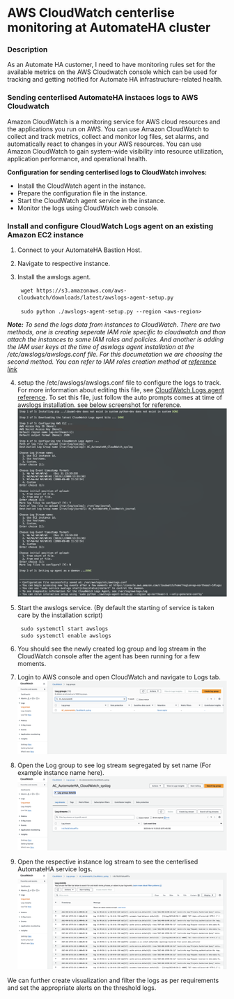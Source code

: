 # AWS CloudWatch centerlise monitoring at AutomateHA cluster

### Description
As an Automate HA customer, I need to have monitoring rules set for the available metrics on the AWS Cloudwatch console which can be used for tracking and getting notified for Automate HA infrastructure-related health.

### Sending centerlised AutomateHA instaces logs to AWS Cloudwatch
Amazon CloudWatch is a monitoring service for AWS cloud resources and the applications you run on AWS. You can use Amazon CloudWatch to collect and track metrics, collect and monitor log files, set alarms, and automatically react to changes in your AWS resources. You can use Amazon CloudWatch to gain system-wide visibility into resource utilization, application performance, and operational health.

**Configuration for sending centerlised logs to CloudWatch involves:**

* Install the CloudWatch agent in the instance.
* Prepare the configuration file in the instance.
* Start the CloudWatch agent service in the instance.
* Monitor the logs using CloudWatch web console.

### Install and configure CloudWatch Logs agent on an existing Amazon EC2 instance

1. Connect to your AutomateHA Bastion Host.
2. Navigate to respective instance.
3. Install the awslogs agent.

        wget https://s3.amazonaws.com/aws-cloudwatch/downloads/latest/awslogs-agent-setup.py

        sudo python ./awslogs-agent-setup.py --region <aws-region>

***Note:** To send the logs data from instances to CloudWatch. There are two methods, one is creating seperate IAM role specific to cloudwatch and than attach the instances to same IAM roles and policies. And another is adding the IAM user keys at the time of aswlogs agent installation at the /etc/awslogs/awslogs.conf file. For this documetation we are choosing the second method. You can refer to IAM roles creation method at [reference link](https://docs.aws.amazon.com/AmazonCloudWatch/latest/monitoring/create-iam-roles-for-cloudwatch-agent.html)*

4. setup the /etc/awslogs/awslogs.conf file to configure the logs to track. For more information about editing this file, see [CloudWatch Logs agent reference](https://docs.aws.amazon.com/AmazonCloudWatch/latest/logs/AgentReference.html). To set this file, just follow the auto prompts comes at time of awslogs installation. see below screenshot for reference.
![awslogs_configration](images/awslogs_configure.png)

5. Start the awslogs service. (By default the starting of service is taken care by the installation script)

        sudo systemctl start awslogs
        sudo systemctl enable awslogs

6. You should see the newly created log group and log stream in the CloudWatch console after the agent has been running for a few moments.
7. Login to AWS console and open CloudWatch and navigate to Logs tab.
![CloudWatch_LogsGroup](images/CloudWatch_logsGroup.png)

8. Open the Log group to see log stream segregated by set name (For example instance name here).
   ![CloudWatch_LogStream](images/CloudWatch_logstream.png)
9. Open the respective instance log stream to see the centerlised AutomateHA service logs.
    ![ClodWatch_Logs](images/CloudWatch_Logs.png)

We can further create visualization and filter the logs as per requirements and set the appropriate alerts on the threshold logs.
